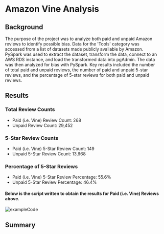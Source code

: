 # Amazon Vine Analysis 

## Background
The purpose of the project was to analyze both paid and unpaid Amazon reviews to identify possible bias. Data for the 'Tools' category was accessed from a list of datasets made publicly available by Amazon. PySpark was used to extract the dataset, transform the data, connect to an AWS RDS instance, and load the transformed data into pgAdmin. The data was then analyzed for bias with PySpark. Key results included the number of total paid and unpaid reviews, the number of paid and unpaid 5-star reviews, and the percentage of 5-star reviews for both paid and unpaid reviews.

## Results
### Total Review Counts
- Paid (i.e. Vine) Review Count: 268
- Unpaid Review Count: 29,452
### 5-Star Review Counts
- Paid (i.e. Vine) 5-Star Review Count: 149
- Unpaid 5-Star Review Count: 13,668
### Percentage of 5-Star Reviews
- Paid (i.e. Vine) 5-Star Review Percentage: 55.6%
- Unpaid 5-Star Review Percentage: 46.4%

#### Below is the script written to obtain the results for Paid (i.e. Vine) Reviews above.
![exampleCode](https://user-images.githubusercontent.com/96216947/163184566-693ec89b-460c-4757-9ffb-10b7a91477ce.JPG)

## Summary
